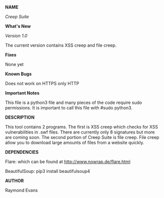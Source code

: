   <b>NAME</b>

  <i>Creep Suite</i>

  <b>What's New</b>

  <i>Version 1.0</i>
  
  The current version contains XSS creep and file creep.

  <b>Fixes</b>
  
  None yet

  <b>Known Bugs</b>
  
  Does not work on HTTPS only HTTP

  <b>Important Notes</b>
  
  This file is a python3 file and many pieces of the code require sudo permissions. It is important to call this file with #sudo python3.


  <b>DESCRIPTION</b>
  
  This tool contains 2 programs. The first is XSS creep which checks for XSS vulnerabilities in .swf files. There are currently only 8 signatures but more are coming soon. The second portion of Creep Suite is file creep. File creep allow you to download large amounts of files from a website quickly.

    
  <b>DEPENDENCIES</b>
    
  Flare: which can be found at http://www.nowrap.de/flare.html
  
  BeautifulSoup: pip3 install beautifulsoup4


  <b>AUTHOR</b>
    
  Raymond Evans

